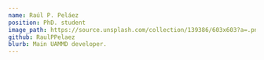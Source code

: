 ```yaml
---
name: Raúl P. Peláez
position: PhD. student
image_path: https://source.unsplash.com/collection/139386/603x603?a=.png
github: RaulPPelaez
blurb: Main UAMMD developer.
---
```


